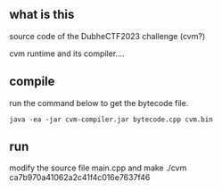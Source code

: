 ## what is this
source code of the DubheCTF2023 challenge (cvm?)

cvm runtime and its compiler....

## compile
run the command below to get the bytecode file.
```
java -ea -jar cvm-compiler.jar bytecode.cpp cvm.bin
```
## run
modify the source file main.cpp
and make
./cvm
ca7b970a41062a2c41f4c016e7637f46